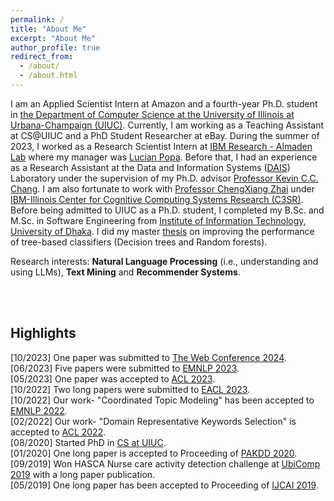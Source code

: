 ```yaml
---
permalink: /
title: "About Me"
excerpt: "About Me"
author_profile: true
redirect_from: 
  - /about/
  - /about.html
---
```


I am an Applied Scientist Intern at Amazon and a fourth-year Ph.D. student in [the Department of Computer Science at the University of Illinois at Urbana-Champaign (UIUC)](https://cs.illinois.edu/). Currently, I am working as a Teaching Assistant at CS@UIUC and a PhD Student Researcher at eBay. During the summer of 2023, I worked as a Research Scientist Intern at [IBM Research - Almaden Lab](https://research.ibm.com/labs/almaden) where my manager was [Lucian Popa](https://research.ibm.com/people/lucian-popa). Before that, I had an experience as a Research Assistant at the Data and Information Systems ([DAIS](https://cs.illinois.edu/research/areas/data-and-information-systems)) Laboratory under the supervision of my Ph.D. advisor [Professor Kevin C.C. Chang](https://ece.illinois.edu/directory/profile/kcchang). I am also fortunate to work with [Professor ChengXiang Zhai](http://czhai.cs.illinois.edu/) under [IBM-Illinois Center for Cognitive Computing Systems Research (C3SR)](https://www.c3sr.com/). Before being admitted to UIUC as a Ph.D. student, I completed my B.Sc. and M.Sc. in Software Engineering from [Institute of Information Technology, University of Dhaka](https://www.du.ac.bd/body/IIT). I did my master [thesis](https://www.researchgate.net/publication/357158890_An_Evidential_Inter-node_Hellinger_Distance_based_Tree_Classifier) on improving the performance of tree-based classifiers (Decision trees and Random forests). 

Research interests: **Natural Language Processing** (i.e., understanding and using LLMs), **Text Mining** and **Recommender Systems**.

<br />
<br />

## Highlights
[10/2023] One paper was submitted to [The Web Conference 2024](https://www2024.thewebconf.org).   
[06/2023] Five papers were submitted to [EMNLP 2023](https://2023.emnlp.org).           
[05/2023] One paper was accepted to [ACL 2023](https://2023.aclweb.org/).           
[10/2022] Two long papers were submitted to [EACL 2023](https://2023.eacl.org/).                    
[10/2022] Our work- "Coordinated Topic Modeling" has been accepted to [EMNLP 2022](https://2022.emnlp.org/).           
[02/2022] Our work- "Domain Representative Keywords Selection" is accepted to [ACL 2022](https://www.2022.aclweb.org/).  
[08/2020] Started PhD in [CS at UIUC](https://cs.illinois.edu/).  
[01/2020] One long paper is accepted to Proceeding of [PAKDD 2020](http://videolectures.net/pakdd2020_singapore/).  
[09/2019] Won HASCA Nurse care activity detection challenge at [UbiComp 2019](https://ubicomp.org/ubicomp2019/) with a long paper publication.  
[05/2019] One long paper has been accepted to Proceeding of [IJCAI 2019](https://www.ijcai19.org/).
